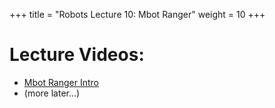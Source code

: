 +++
title = "Robots Lecture 10: Mbot Ranger"
weight = 10 
+++

# Lecture Videos:

 - [Mbot Ranger Intro](https://youtu.be/Y4GI5yOON-Q)
 - (more later...)

